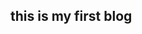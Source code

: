 <!--
 * @Description: In User Settings Edit
 * @Author: your name
 * @Date: 2019-10-13 12:52:35
 * @LastEditTime: 2019-10-13 12:52:35
 * @LastEditors: your name
 -->
## this is my first blog